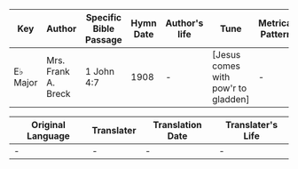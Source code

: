 Key | Author   | Specific Bible Passage     |Hymn Date |Author's life |Tune |Metrical Pattern   |Composer/Source
-- | --------- | ---------------------------|----------|--------------|-----|-------------------|-------------  
E♭ Major |Mrs. Frank A. Breck  |1 John 4:7 |1908 |- |[Jesus comes with pow'r to gladden] |- |Wm. J. Kirkpatrick

Original Language | Translater | Translation Date   | Translater's Life  
----------------- | --------- | --------------------|-------------     
\- |- |- |-
